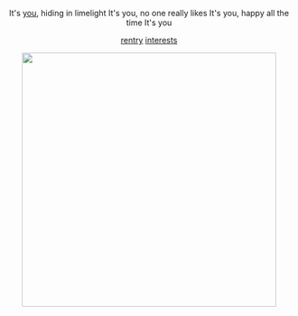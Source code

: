 <div align="center">


It's [you](https://www.youtube.com/watch?v=CVrfIAhlBcU), hiding in limelight
It's you, no one really likes
It's you, happy all the time
It's you




















































  [rentry](https://rentry.co/nicotine9k) [interests](https://rentry.co/bloodlossnine) 

<img src="https://files.catbox.moe/dx0ynx.jpg" width="450">
